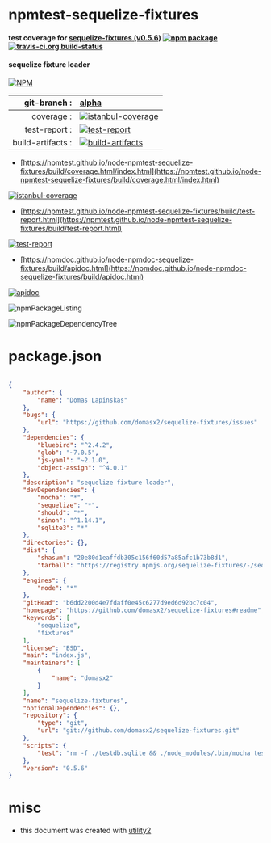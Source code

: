 # npmtest-sequelize-fixtures

#### test coverage for  [sequelize-fixtures (v0.5.6)](https://github.com/domasx2/sequelize-fixtures#readme)  [![npm package](https://img.shields.io/npm/v/npmtest-sequelize-fixtures.svg?style=flat-square)](https://www.npmjs.org/package/npmtest-sequelize-fixtures) [![travis-ci.org build-status](https://api.travis-ci.org/npmtest/node-npmtest-sequelize-fixtures.svg)](https://travis-ci.org/npmtest/node-npmtest-sequelize-fixtures)

#### sequelize fixture loader

[![NPM](https://nodei.co/npm/sequelize-fixtures.png?downloads=true&downloadRank=true&stars=true)](https://www.npmjs.com/package/sequelize-fixtures)

| git-branch : | [alpha](https://github.com/npmtest/node-npmtest-sequelize-fixtures/tree/alpha)|
|--:|:--|
| coverage : | [![istanbul-coverage](https://npmtest.github.io/node-npmtest-sequelize-fixtures/build/coverage.badge.svg)](https://npmtest.github.io/node-npmtest-sequelize-fixtures/build/coverage.html/index.html)|
| test-report : | [![test-report](https://npmtest.github.io/node-npmtest-sequelize-fixtures/build/test-report.badge.svg)](https://npmtest.github.io/node-npmtest-sequelize-fixtures/build/test-report.html)|
| build-artifacts : | [![build-artifacts](https://npmtest.github.io/node-npmtest-sequelize-fixtures/glyphicons_144_folder_open.png)](https://github.com/npmtest/node-npmtest-sequelize-fixtures/tree/gh-pages/build)|

- [https://npmtest.github.io/node-npmtest-sequelize-fixtures/build/coverage.html/index.html](https://npmtest.github.io/node-npmtest-sequelize-fixtures/build/coverage.html/index.html)

[![istanbul-coverage](https://npmtest.github.io/node-npmtest-sequelize-fixtures/build/screenCapture.buildCi.browser.%252Ftmp%252Fbuild%252Fcoverage.lib.html.png)](https://npmtest.github.io/node-npmtest-sequelize-fixtures/build/coverage.html/index.html)

- [https://npmtest.github.io/node-npmtest-sequelize-fixtures/build/test-report.html](https://npmtest.github.io/node-npmtest-sequelize-fixtures/build/test-report.html)

[![test-report](https://npmtest.github.io/node-npmtest-sequelize-fixtures/build/screenCapture.buildCi.browser.%252Ftmp%252Fbuild%252Ftest-report.html.png)](https://npmtest.github.io/node-npmtest-sequelize-fixtures/build/test-report.html)

- [https://npmdoc.github.io/node-npmdoc-sequelize-fixtures/build/apidoc.html](https://npmdoc.github.io/node-npmdoc-sequelize-fixtures/build/apidoc.html)

[![apidoc](https://npmdoc.github.io/node-npmdoc-sequelize-fixtures/build/screenCapture.buildCi.browser.%252Ftmp%252Fbuild%252Fapidoc.html.png)](https://npmdoc.github.io/node-npmdoc-sequelize-fixtures/build/apidoc.html)

![npmPackageListing](https://npmtest.github.io/node-npmtest-sequelize-fixtures/build/screenCapture.npmPackageListing.svg)

![npmPackageDependencyTree](https://npmtest.github.io/node-npmtest-sequelize-fixtures/build/screenCapture.npmPackageDependencyTree.svg)



# package.json

```json

{
    "author": {
        "name": "Domas Lapinskas"
    },
    "bugs": {
        "url": "https://github.com/domasx2/sequelize-fixtures/issues"
    },
    "dependencies": {
        "bluebird": "^2.4.2",
        "glob": "~7.0.5",
        "js-yaml": "~2.1.0",
        "object-assign": "^4.0.1"
    },
    "description": "sequelize fixture loader",
    "devDependencies": {
        "mocha": "*",
        "sequelize": "*",
        "should": "*",
        "sinon": "^1.14.1",
        "sqlite3": "*"
    },
    "directories": {},
    "dist": {
        "shasum": "20e80d1eaffdb305c156f60d57a85afc1b73b8d1",
        "tarball": "https://registry.npmjs.org/sequelize-fixtures/-/sequelize-fixtures-0.5.6.tgz"
    },
    "engines": {
        "node": "*"
    },
    "gitHead": "b6dd2200d4e7fdaff0e45c6277d9ed6d92bc7c04",
    "homepage": "https://github.com/domasx2/sequelize-fixtures#readme",
    "keywords": [
        "sequelize",
        "fixtures"
    ],
    "license": "BSD",
    "main": "index.js",
    "maintainers": [
        {
            "name": "domasx2"
        }
    ],
    "name": "sequelize-fixtures",
    "optionalDependencies": {},
    "repository": {
        "type": "git",
        "url": "git://github.com/domasx2/sequelize-fixtures.git"
    },
    "scripts": {
        "test": "rm -f ./testdb.sqlite && ./node_modules/.bin/mocha tests"
    },
    "version": "0.5.6"
}
```



# misc
- this document was created with [utility2](https://github.com/kaizhu256/node-utility2)

